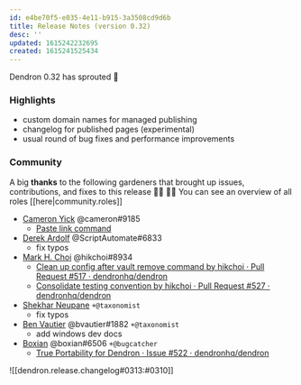 ```yaml
---
id: e4be70f5-e035-4e11-b915-3a3508cd9d6b
title: Release Notes (version 0.32)
desc: ''
updated: 1615242232695
created: 1615241525434
---
```



Dendron 0.32 has sprouted  🌱

### Highlights
- custom domain names for managed publishing 
- changelog for published pages (experimental)
- usual round of bug fixes and performance improvements

### Community

A big **thanks** to the following gardeners that brought up issues, contributions, and fixes to this release :man_farmer: :woman_farmer: 
You can see an overview of all roles [[here|community.roles]]

- [Cameron Yick](https://github.com/hydrosquall) @cameron#9185 
  - [Paste link command](https://github.com/dendronhq/dendron/pull/512)
- [Derek Ardolf](https://github.com/ScriptAutomate) @ScriptAutomate#6833
  - fix typos
- [Mark H. Choi](https://github.com/hikchoi/cerebrarium) @hikchoi#8934 
  - [Clean up config after vault remove command by hikchoi · Pull Request #517 · dendronhq/dendron](https://github.com/dendronhq/dendron/pull/517) 
  - [Consolidate testing convention by hikchoi · Pull Request #527 · dendronhq/dendron](https://github.com/dendronhq/dendron/pull/527#pullrequestreview-605945027)
- [Shekhar Neupane](https://github.com/neupsh) `+@taxonomist`
  - fix typos
- [Ben Vautier](https://github.com/Orcomp) @bvautier#1882 `+@taxonomist`
  - add windows dev docs
- [Boxian](https://github.com/b0xian) @boxian#6506 `+@bugcatcher`
    - [True Portability for Dendron · Issue #522 · dendronhq/dendron](https://github.com/dendronhq/dendron/issues/522)

![[dendron.release.changelog#0313:#0310]]
